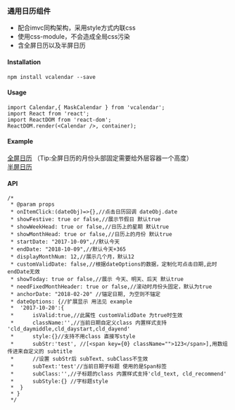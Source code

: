 ### 通用日历组件
- 配合imvc同构架构，采用style方式内联css
- 使用css-module，不会造成全局css污染
- 含全屏日历以及半屏日历


#### Installation
```
npm install vcalendar --save
```
#### Usage
```
import Calendar,{ MaskCalendar } from 'vcalendar';
import React from 'react';
import ReactDOM from 'react-dom';
ReactDOM.render(<Calendar />, container);
```

#### Example
[全屏日历](./test/TestCalendar.js)  （Tip:全屏日历的月份头部固定需要给外层容器一个高度）   
[半屏日历](./test/TestMaskCalendar.js)

#### API
```
/*
 * @param props
 * onItemClick:(dateObj)=>{},//点击日历回调 dateObj.date
 * showFestive: true or false,//展示节假日 默认true
 * showWeekHead: true or false,//日历上的星期 默认true
 * showMonthHead: true or false,//日历上的月份 默认true
 * startDate: "2017-10-09",//默认今天
 * endDate: "2018-10-09",//默认今天+365
 * displayMonthNum: 12,//展示几个月，默认12
 * customValidDate: false,//根据dateOptions的数据，定制化可点击日期,此时 endDate无效
 * showToday: true or false,//展示 今天、明天、后天 默认true
 * needFixedMonthHeader: true or false,//滚动时月份头固定，默认为true
 * anchorDate: "2018-02-20" //锚定日期, 为空则不锚定
 * dateOptions: {//扩展显示 用法见 example
 *  '2017-10-20':{
 *      isValid:true,//此属性 customValidDate 为true时生效
 *      className:'',//当前日期自定义class 内置样式支持 'cld_daymiddle,cld_daystart,cld_dayend'
 *      style:{}//支持不用class 直接写style
 *      subStr:'test', //[<span key={0} className="">123</span>],用数组传进来自定义的 subtitle
 *      //设置 subStr后 subText、subClass不生效
 *      subText:'test'//当前日期子标题 使用的是Span标签
 *      subClass:'',//子标题的class 内置样式支持'cld_text, cld_recommend'
 *      subStyle:{} //字标题style
 *  }
 * }
 */
```